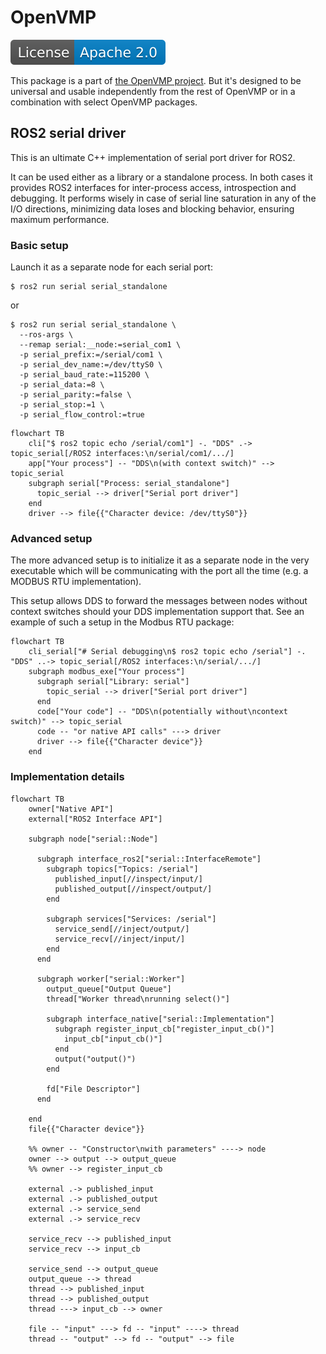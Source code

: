# OpenVMP

[![License](./license.svg)](./LICENSE.txt)

This package is a part of [the OpenVMP project](https://github.com/openvmp/openvmp).
But it's designed to be universal and usable independently from the rest of OpenVMP or in a combination with select OpenVMP packages.

## ROS2 serial driver

This is an ultimate C++ implementation of serial port driver for ROS2.

It can be used either as a library or a standalone process. In both cases it
provides ROS2 interfaces for inter-process access, introspection and
debugging.
It performs wisely in case of serial line saturation in any of
the I/O directions, minimizing data loses and blocking behavior,
ensuring maximum performance.


### Basic setup

Launch it as a separate node for each serial port:

```
$ ros2 run serial serial_standalone
```

or

```
$ ros2 run serial serial_standalone \
  --ros-args \
  --remap serial:__node:=serial_com1 \
  -p serial_prefix:=/serial/com1 \
  -p serial_dev_name:=/dev/ttyS0 \
  -p serial_baud_rate:=115200 \
  -p serial_data:=8 \
  -p serial_parity:=false \
  -p serial_stop:=1 \
  -p serial_flow_control:=true
```

```mermaid
flowchart TB
    cli["$ ros2 topic echo /serial/com1"] -. "DDS" .-> topic_serial[/ROS2 interfaces:\n/serial/com1/.../]
    app["Your process"] -- "DDS\n(with context switch)" --> topic_serial
    subgraph serial["Process: serial_standalone"]
      topic_serial --> driver["Serial port driver"]
    end
    driver --> file{{"Character device: /dev/ttyS0"}}
```

### Advanced setup

The more advanced setup is to initialize it as a separate node in the very executable which will be communicating with the port all the time
(e.g. a MODBUS RTU implementation).

This setup allows DDS to forward the messages between nodes
without context switches should your DDS implementation support that.
See an example of such a setup in the Modbus RTU package:

```mermaid
flowchart TB
    cli_serial["# Serial debugging\n$ ros2 topic echo /serial"] -. "DDS" ..-> topic_serial[/ROS2 interfaces:\n/serial/.../]
    subgraph modbus_exe["Your process"]
      subgraph serial["Library: serial"]
        topic_serial --> driver["Serial port driver"]
      end
      code["Your code"] -- "DDS\n(potentially without\ncontext switch)" --> topic_serial
      code -- "or native API calls" ---> driver
      driver --> file{{"Character device"}}
    end
```


### Implementation details

```mermaid
flowchart TB
    owner["Native API"]
    external["ROS2 Interface API"]

    subgraph node["serial::Node"]

      subgraph interface_ros2["serial::InterfaceRemote"]
        subgraph topics["Topics: /serial"]
          published_input[//inspect/input/]
          published_output[//inspect/output/]
        end

        subgraph services["Services: /serial"]
          service_send[//inject/output/]
          service_recv[//inject/input/]
        end
      end

      subgraph worker["serial::Worker"]
        output_queue["Output Queue"]
        thread["Worker thread\nrunning select()"]

        subgraph interface_native["serial::Implementation"]
          subgraph register_input_cb["register_input_cb()"]
            input_cb["input_cb()"]
          end
          output("output()")
        end

        fd["File Descriptor"]
      end

    end
    file{{"Character device"}}

    %% owner -- "Constructor\nwith parameters" ----> node
    owner --> output --> output_queue
    %% owner --> register_input_cb

    external .-> published_input
    external .-> published_output
    external .-> service_send
    external .-> service_recv

    service_recv --> published_input
    service_recv --> input_cb

    service_send --> output_queue
    output_queue --> thread
    thread --> published_input
    thread --> published_output
    thread ---> input_cb --> owner

    file -- "input" ---> fd -- "input" ----> thread
    thread -- "output" --> fd -- "output" --> file

```

